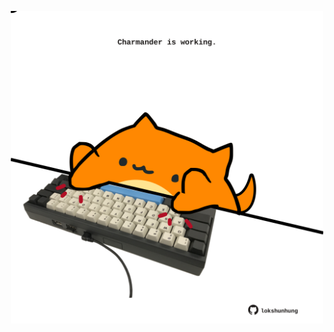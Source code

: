 <!-- built at 20/08/2025, 14:00:36 UTC -->
<p align="center">
  <img width="500" height="500" src="./ReadmeImage.svg">
</p>
